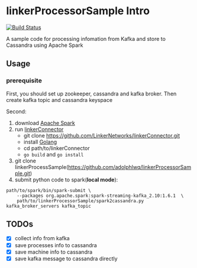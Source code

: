 # linkerProcessorSample Intro
[![Build Status](https://travis-ci.org/adolphlwq/linkerProcessorSample.svg?branch=master)](https://travis-ci.org/adolphlwq/linkerProcessorSample)

A sample code for processing infomation from Kafka and store to Cassandra using Apache Spark

## Usage
### prerequisite
First, you should set up zookeeper, cassandra and kafka broker. Then create kafka topic and cassandra keyspace

Second:

1. download [Apache Spark](spark.apache.org)
2. run [linkerConnector](https://github.com/LinkerNetworks/linkerConnector)
    - git clone https://github.com/LinkerNetworks/linkerConnector.git
    - install [Golang](https://golang.org/)
    - cd path/to/linkerConnector
    - `go build` and `go install`
3. git clone linkerProcessSample(https://github.com/adolphlwq/linkerProcessorSample.git)
3. submit python code to spark(**local mode**):
```
path/to/spark/bin/spark-submit \
    --packages org.apache.spark:spark-streaming-kafka_2.10:1.6.1  \
    path/to/linkerProcessorSample/spark2cassandra.py kafka_broker_servers kafka_topic
```

## TODOs
- [X] collect info from kafka
- [X] save processes info to cassandra
- [X] save machine info to cassandra
- [X] save kafka message to cassandra directly
